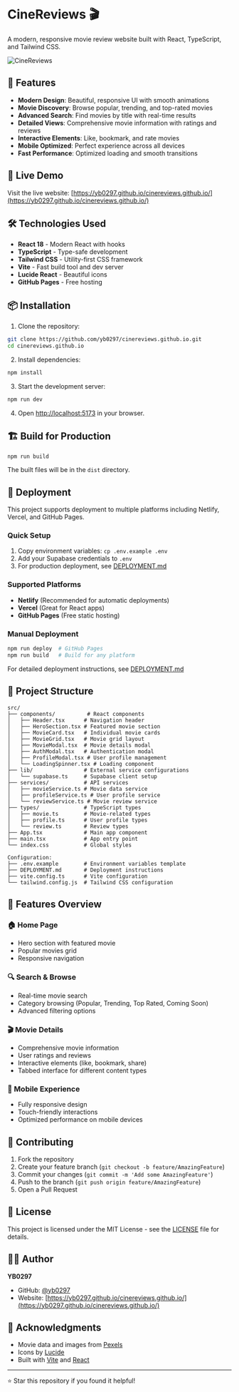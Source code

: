 # CineReviews 🎬

A modern, responsive movie review website built with React, TypeScript, and Tailwind CSS.

![CineReviews](https://img.shields.io/badge/CineReviews-Movie%20Reviews-red?style=for-the-badge&logo=react)

## 🌟 Features

- **Modern Design**: Beautiful, responsive UI with smooth animations
- **Movie Discovery**: Browse popular, trending, and top-rated movies
- **Advanced Search**: Find movies by title with real-time results
- **Detailed Views**: Comprehensive movie information with ratings and reviews
- **Interactive Elements**: Like, bookmark, and rate movies
- **Mobile Optimized**: Perfect experience across all devices
- **Fast Performance**: Optimized loading and smooth transitions

## 🚀 Live Demo

Visit the live website: [https://yb0297.github.io/cinereviews.github.io/](https://yb0297.github.io/cinereviews.github.io/)

## 🛠️ Technologies Used

- **React 18** - Modern React with hooks
- **TypeScript** - Type-safe development
- **Tailwind CSS** - Utility-first CSS framework
- **Vite** - Fast build tool and dev server
- **Lucide React** - Beautiful icons
- **GitHub Pages** - Free hosting

## 📦 Installation

1. Clone the repository:
```bash
git clone https://github.com/yb0297/cinereviews.github.io.git
cd cinereviews.github.io
```

2. Install dependencies:
```bash
npm install
```

3. Start the development server:
```bash
npm run dev
```

4. Open [http://localhost:5173](http://localhost:5173) in your browser.

## 🏗️ Build for Production

```bash
npm run build
```

The built files will be in the `dist` directory.

## 🚀 Deployment

This project supports deployment to multiple platforms including Netlify, Vercel, and GitHub Pages.

### Quick Setup
1. Copy environment variables: `cp .env.example .env`
2. Add your Supabase credentials to `.env`
3. For production deployment, see [DEPLOYMENT.md](./DEPLOYMENT.md)

### Supported Platforms
- **Netlify** (Recommended for automatic deployments)
- **Vercel** (Great for React apps)
- **GitHub Pages** (Free static hosting)

### Manual Deployment
```bash
npm run deploy  # GitHub Pages
npm run build   # Build for any platform
```

For detailed deployment instructions, see [DEPLOYMENT.md](./DEPLOYMENT.md)

## 📁 Project Structure

```
src/
├── components/          # React components
│   ├── Header.tsx      # Navigation header
│   ├── HeroSection.tsx # Featured movie section
│   ├── MovieCard.tsx   # Individual movie cards
│   ├── MovieGrid.tsx   # Movie grid layout
│   ├── MovieModal.tsx  # Movie details modal
│   ├── AuthModal.tsx   # Authentication modal
│   ├── ProfileModal.tsx # User profile management
│   └── LoadingSpinner.tsx # Loading component
├── lib/                # External service configurations
│   └── supabase.ts     # Supabase client setup
├── services/           # API services
│   ├── movieService.ts # Movie data service
│   ├── profileService.ts # User profile service
│   └── reviewService.ts # Movie review service
├── types/              # TypeScript types
│   ├── movie.ts        # Movie-related types
│   ├── profile.ts      # User profile types
│   └── review.ts       # Review types
├── App.tsx             # Main app component
├── main.tsx            # App entry point
└── index.css           # Global styles

Configuration:
├── .env.example        # Environment variables template
├── DEPLOYMENT.md       # Deployment instructions
├── vite.config.ts      # Vite configuration
└── tailwind.config.js  # Tailwind CSS configuration
```

## 🎨 Features Overview

### 🏠 Home Page
- Hero section with featured movie
- Popular movies grid
- Responsive navigation

### 🔍 Search & Browse
- Real-time movie search
- Category browsing (Popular, Trending, Top Rated, Coming Soon)
- Advanced filtering options

### 🎬 Movie Details
- Comprehensive movie information
- User ratings and reviews
- Interactive elements (like, bookmark, share)
- Tabbed interface for different content types

### 📱 Mobile Experience
- Fully responsive design
- Touch-friendly interactions
- Optimized performance on mobile devices

## 🤝 Contributing

1. Fork the repository
2. Create your feature branch (`git checkout -b feature/AmazingFeature`)
3. Commit your changes (`git commit -m 'Add some AmazingFeature'`)
4. Push to the branch (`git push origin feature/AmazingFeature`)
5. Open a Pull Request

## 📄 License

This project is licensed under the MIT License - see the [LICENSE](LICENSE) file for details.

## 👨‍💻 Author

**YB0297**
- GitHub: [@yb0297](https://github.com/yb0297)
- Website: [https://yb0297.github.io/cinereviews.github.io/](https://yb0297.github.io/cinereviews.github.io/)

## 🙏 Acknowledgments

- Movie data and images from [Pexels](https://pexels.com)
- Icons by [Lucide](https://lucide.dev)
- Built with [Vite](https://vitejs.dev) and [React](https://reactjs.org)

---

⭐ Star this repository if you found it helpful!